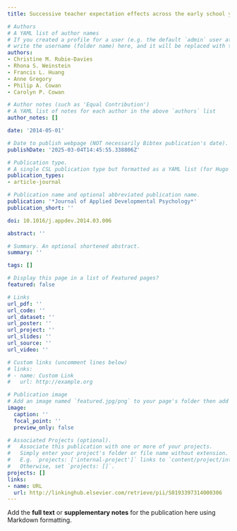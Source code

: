 ```yaml
---
title: Successive teacher expectation effects across the early school years

# Authors
# A YAML list of author names
# If you created a profile for a user (e.g. the default `admin` user at `content/authors/admin/`), 
# write the username (folder name) here, and it will be replaced with their full name and linked to their profile.
authors:
- Christine M. Rubie-Davies
- Rhona S. Weinstein
- Francis L. Huang
- Anne Gregory
- Philip A. Cowan
- Carolyn P. Cowan

# Author notes (such as 'Equal Contribution')
# A YAML list of notes for each author in the above `authors` list
author_notes: []

date: '2014-05-01'

# Date to publish webpage (NOT necessarily Bibtex publication's date).
publishDate: '2025-03-04T14:45:55.338806Z'

# Publication type.
# A single CSL publication type but formatted as a YAML list (for Hugo requirements).
publication_types:
- article-journal

# Publication name and optional abbreviated publication name.
publication: '*Journal of Applied Developmental Psychology*'
publication_short: ''

doi: 10.1016/j.appdev.2014.03.006

abstract: ''

# Summary. An optional shortened abstract.
summary: ''

tags: []

# Display this page in a list of Featured pages?
featured: false

# Links
url_pdf: ''
url_code: ''
url_dataset: ''
url_poster: ''
url_project: ''
url_slides: ''
url_source: ''
url_video: ''

# Custom links (uncomment lines below)
# links:
# - name: Custom Link
#   url: http://example.org

# Publication image
# Add an image named `featured.jpg/png` to your page's folder then add a caption below.
image:
  caption: ''
  focal_point: ''
  preview_only: false

# Associated Projects (optional).
#   Associate this publication with one or more of your projects.
#   Simply enter your project's folder or file name without extension.
#   E.g. `projects: ['internal-project']` links to `content/project/internal-project/index.md`.
#   Otherwise, set `projects: []`.
projects: []
links:
- name: URL
  url: http://linkinghub.elsevier.com/retrieve/pii/S0193397314000306
---
```


Add the **full text** or **supplementary notes** for the publication here using Markdown formatting.
